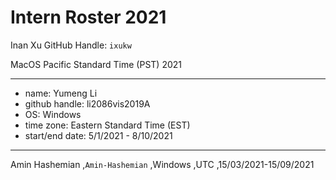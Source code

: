 # Intern Roster 2021

Inan Xu
GitHub Handle: `ixukw`

MacOS
Pacific Standard Time (PST)
2021

---
* name: Yumeng Li
* github handle: li2086vis2019A
* OS: Windows
* time zone: Eastern Standard Time (EST)
* start/end date: 5/1/2021 - 8/10/2021
---


Amin Hashemian
,`Amin-Hashemian`
,Windows
,UTC
,15/03/2021-15/09/2021
